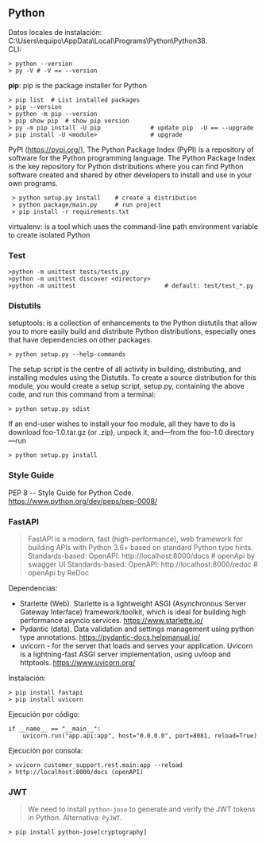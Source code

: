 ## Python
Datos locales de instalación: C:\Users\equipo\AppData\Local\Programs\Python\Python38.   
CLI:   

    > python --version
    > py -V # -V == --version
**pip**: pip is the package installer for Python

    > pip list  # List installed packages
    > pip --version
    > python -m pip --version
    > pip show pip  # show pip version
	> py -m pip install -U pip              # update pip  -U == --upgrade
	> pip install -U <module>               # upgrade
	
PyPI (https://pypi.org/), The Python Package Index (PyPI) is a repository of software for the Python programming language.
The Python Package Index is the key repository for Python distributions where you can find 
Python software created and shared by other developers to install and use in your own programs.
  
	 > python setup.py install    # create a distribution
	 > python package/main.py     # run project
	 > pip install -r requirements.txt
	
virtualenv: is a tool which uses the command-line path environment variable to create isolated Python

### Test
    >python -m unittest tests/tests.py
    >python -m unittest discover <directory>
    >python -m unittest                         # default: test/test_*.py

### Distutils
setuptools: is a collection of enhancements to the Python distutils that allow you to more easily build and distribute Python distributions, 
especially ones that have dependencies on other packages.

    > python setup.py --help-commands
The setup script is the centre of all activity in building, distributing, and installing modules using the Distutils.
To create a source distribution for this module, you would create a setup script, setup.py, containing the above code, 
and run this command from a terminal:

    > python setup.py sdist
If an end-user wishes to install your foo module, all they have to do is download foo-1.0.tar.gz (or .zip),
unpack it, and—from the foo-1.0 directory—run

    > python setup.py install

### Style Guide

PEP 8 -- Style Guide for Python Code. https://www.python.org/dev/peps/pep-0008/

### FastAPI
> FastAPI is a modern, fast (high-performance), web framework for building APIs with Python 3.6+ based on standard Python type hints.
> Standards-based: OpenAPI: http://localhost:8000/docs  # openApi by swagger UI
> Standards-based: OpenAPI: http://localhost:8000/redoc   # openApi by ReDoc
>
Dependencias:
* Starlette (Web). Starlette is a lightweight ASGI (Asynchronous Server Gateway Interface) framework/toolkit, which is ideal for building high performance asyncio services. https://www.starlette.io/
* Pydantic (data). Data validation and settings management using python type annotations. https://pydantic-docs.helpmanual.io/
* uvicorn - for the server that loads and serves your application. Uvicorn is a lightning-fast ASGI server implementation, using uvloop and httptools. https://www.uvicorn.org/

Instalación:

    > pip install fastapi
    > pip install uvicorn

Ejecución por código:

    if __name__ == "__main__":
        uvicorn.run("app.api:app", host="0.0.0.0", port=8081, reload=True)
Ejecución por consola:

    > uvicorn customer_support.rest.main:app --reload
    > http://localhost:8000/docs (openAPI)

### JWT
> We need to install `python-jose` to generate and verify the JWT tokens in Python. Alternativa: `PyJWT`.

    > pip install python-jose[cryptography]